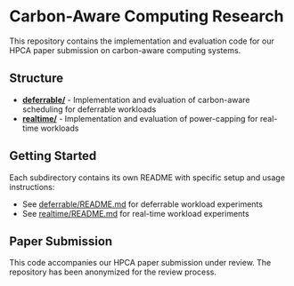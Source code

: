# Carbon-Aware Computing Research

This repository contains the implementation and evaluation code for our HPCA paper submission on carbon-aware computing systems.

## Structure

- **[deferrable/](deferrable/)** - Implementation and evaluation of carbon-aware scheduling for deferrable workloads
- **[realtime/](realtime/)** - Implementation and evaluation of power-capping for real-time workloads

## Getting Started

Each subdirectory contains its own README with specific setup and usage instructions:

- See [deferrable/README.md](deferrable/README.md) for deferrable workload experiments
- See [realtime/README.md](realtime/README.md) for real-time workload experiments

## Paper Submission

This code accompanies our HPCA paper submission under review. The repository has been anonymized for the review process.